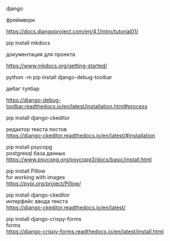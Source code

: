 django

фреймворк

https://docs.djangoproject.com/en/4.1/intro/tutorial01/

pip install mkdocs

документация для проекта

https://www.mkdocs.org/getting-started/

python -m pip install django-debug-toolbar  

дебаг тулбар  

https://django-debug-toolbar.readthedocs.io/en/latest/installation.html#process

pip install django-ckeditor

редактор текста постов  
https://django-ckeditor.readthedocs.io/en/latest/#installation

pip install psycopg  
postgresql база данных  
https://www.psycopg.org/psycopg3/docs/basic/install.html  

pip install Pillow  
for working with images  
https://pypi.org/project/Pillow/

pip install django-ckeditor  
интерфейс ввода текста  
https://django-ckeditor.readthedocs.io/en/latest/  

pip install django-crispy-forms  
forms  
https://django-crispy-forms.readthedocs.io/en/latest/install.html  



